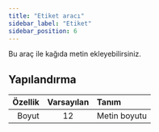 ```yaml
---
title: "Etiket aracı"
sidebar_label: "Etiket"
sidebar_position: 6
---
```



Bu araç ile kağıda metin ekleyebilirsiniz.

## Yapılandırma

| Özellik | Varsayılan | Tanım        |
| -------:|:----------:|:------------ |
|   Boyut |     12     | Metin boyutu |
